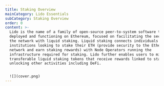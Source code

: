 ```yaml
---
title: Staking Overview
mainCategory: Lido Essentials
subCategory: Staking Overview
order: 0
content: >-
  Lido is the name of a family of open-source peer-to-system software tools
  deployed and functioning on Ethereum, focused on facilitating the security of
  the network with liquid staking. Liquid staking connects individuals and
  institutions looking to stake their ETH (provide security to the Ethereum
  network and earn staking rewards) with Node Operators running the
  infrastructure required for staking. Lido further enables users to mint
  transferable liquid staking tokens that receive rewards linked to staking,
  unlocking other activities including DeFi.


  ![](cover.png)
---
```

